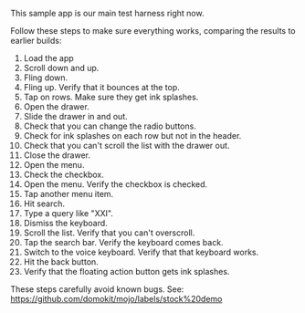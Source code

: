 This sample app is our main test harness right now.

Follow these steps to make sure everything works, comparing the
results to earlier builds:

1. Load the app
2. Scroll down and up.
3. Fling down.
4. Fling up. Verify that it bounces at the top.
5. Tap on rows. Make sure they get ink splashes.
6. Open the drawer.
7. Slide the drawer in and out.
8. Check that you can change the radio buttons.
9. Check for ink splashes on each row but not in the header.
10. Check that you can't scroll the list with the drawer out.
11. Close the drawer.
12. Open the menu.
13. Check the checkbox.
14. Open the menu. Verify the checkbox is checked.
15. Tap another menu item.
16. Hit search.
17. Type a query like "XXI".
18. Dismiss the keyboard.
19. Scroll the list. Verify that you can't overscroll.
20. Tap the search bar. Verify the keyboard comes back.
21. Switch to the voice keyboard. Verify that that keyboard works.
22. Hit the back button.
23. Verify that the floating action button gets ink splashes.

These steps carefully avoid known bugs. See:
   https://github.com/domokit/mojo/labels/stock%20demo
